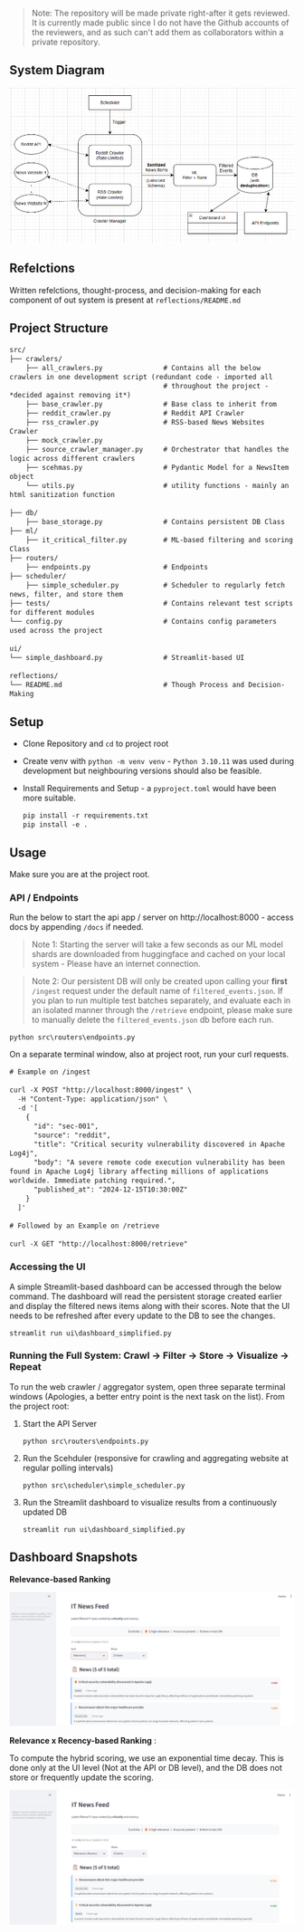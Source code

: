 > Note: The repository will be made private right-after it gets reviewed. It is currently made public since I do not have the Github accounts of the reviewers, and as such can't add them as collaborators within a private repository.

## System Diagram

<img src="./media/system_diagram.png" alt="System Diagram">

## Refelctions

Written refelctions, thought-process, and decision-making for each component of out system is present at `reflections/README.md`

## Project Structure

```
src/
├── crawlers/
    ├── all_crawlers.py               # Contains all the below crawlers in one development script (redundant code - imported all
                                      # throughout the project - *decided against removing it*)
    ├── base_crawler.py               # Base class to inherit from    
    ├── reddit_crawler.py             # Reddit API Crawler
    ├── rss_crawler.py                # RSS-based News Websites Crawler
    ├── mock_crawler.py
    ├── source_crawler_manager.py     # Orchestrator that handles the logic across different crawlers
    ├── scehmas.py                    # Pydantic Model for a NewsItem object
    └── utils.py                      # utility functions - mainly an html sanitization function

├── db/
    ├── base_storage.py               # Contains persistent DB Class
├── ml/
    ├── it_critical_filter.py         # ML-based filtering and scoring Class
├── routers/
    ├── endpoints.py                  # Endpoints
├── scheduler/
    ├── simple_scheduler.py           # Scheduler to regularly fetch news, filter, and store them       
├── tests/                            # Contains relevant test scripts for different modules
└── config.py                         # Contains config parameters used across the project

ui/
└── simple_dashboard.py               # Streamlit-based UI

reflections/
└── README.md                         # Though Process and Decision-Making
```

## Setup

- Clone Repository and `cd` to project root
- Create venv with `python -m venv venv` - `Python 3.10.11` was used during development but neighbouring versions should also be feasible.
- Install Requirements and Setup - a `pyproject.toml` would have been more suitable.
  
  ```
  pip install -r requirements.txt
  pip install -e .
  ```

## Usage

Make sure you are at the project root.

### API / Endpoints

Run the below to start the api app / server on http://localhost:8000 - access docs by appending `/docs` if needed.

> Note 1: Starting the server will take a few seconds as our ML model shards are downloaded from huggingface and cached on your local system - Please have an internet connection.

> Note 2: Our persistent DB will only be created upon calling your **first** `/ingest` request under the default name of `filtered_events.json`. If you plan to run multiple test batches separately, and evaluate each in an isolated manner through the `/retrieve` endpoint, please make sure to manually delete the `filtered_events.json` db before each run.

```
python src\routers\endpoints.py
```

On a separate terminal window, also at project root, run your curl requests.

```
# Example on /ingest

curl -X POST "http://localhost:8000/ingest" \
  -H "Content-Type: application/json" \
  -d '[
    {
      "id": "sec-001",
      "source": "reddit",
      "title": "Critical security vulnerability discovered in Apache Log4j",
      "body": "A severe remote code execution vulnerability has been found in Apache Log4j library affecting millions of applications worldwide. Immediate patching required.",
      "published_at": "2024-12-15T10:30:00Z"
    }
  ]'

# Followed by an Example on /retrieve

curl -X GET "http://localhost:8000/retrieve"
```

### Accessing the UI

A simple Streamlit-based dashboard can be accessed through the below command. The dashboard will read the persistent storage created earlier and display the filtered news items along with their scores. Note that the UI needs to be refreshed after every update to the DB to see the changes.

```
streamlit run ui\dashboard_simplified.py
```

### Running the Full System: Crawl → Filter → Store → Visualize → Repeat

To run the web crawler / aggregator system, open three separate terminal windows (Apologies, a better entry point is the next task on the list). From the project root:

1. Start the API Server
   ```
   python src\routers\endpoints.py
   ```
2. Run the Scehduler (responsive for crawling and aggregating website at regular polling intervals)
   ```
   python src\scheduler\simple_scheduler.py
   ```
3. Run the Streamlit dashboard to visualize results from a continuously updated DB
   ```
   streamlit run ui\dashboard_simplified.py
   ```

## Dashboard Snapshots

**Relevance-based Ranking**

<img src="./media/ui_sorted_by_relevance.png" alt="Dashboard - Relevance">

**Relevance x Recency-based Ranking** :

To compute the hybrid scoring, we use an exponential time decay. This is done only at the UI level (Not at the API or DB level), and the DB does not store or frequently update the scoring.

<img src="./media/ui_sorted_by_relevancexrecency.png" alt="Dashboard - Relevance x Recency">
